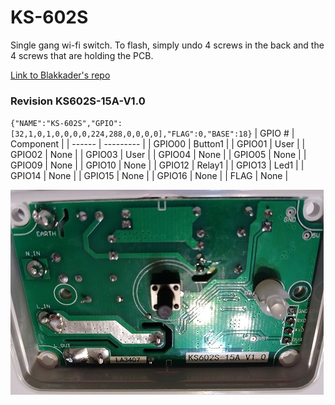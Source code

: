 # KS-602S
Single gang wi-fi switch. To flash, simply undo 4 screws in the back and the 4 screws that are holding the PCB. 

[Link to Blakkader's repo](https://templates.blakadder.com/markevina_KS-602S.html)


### Revision KS602S-15A-V1.0
`{"NAME":"KS-602S","GPIO":[32,1,0,1,0,0,0,0,224,288,0,0,0,0],"FLAG":0,"BASE":18}`
| GPIO # | Component |
| ------ | --------- |
| GPIO00 | Button1   |
| GPIO01 | User      |
| GPIO02 | None      |
| GPIO03 | User      |
| GPIO04 | None      |
| GPIO05 | None      |
| GPIO09 | None      |
| GPIO10 | None      |
| GPIO12 | Relay1    |
| GPIO13 | Led1      |
| GPIO14 | None      |
| GPIO15 | None      |
| GPIO16 | None      |
| FLAG   | None      |

![KS602S-15A-V1 0](assets/KS602S-15A-V1.0.jpg)
